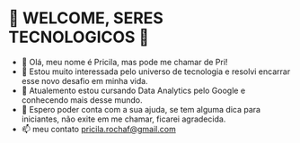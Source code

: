    #                                                                👾       WELCOME, SERES TECNOLOGICOS       👾

- 👋 Olá, meu nome é Pricila, mas pode me chamar de Pri!
- 👀 Estou muito interessada pelo universo de tecnologia e resolvi encarrar esse novo desafio em minha vida.
- 🌱 Atualemento estou cursando Data Analytics pelo Google e conhecendo mais desse mundo.
- 💞️ Espero poder conta com a sua ajuda, se tem alguma dica para iniciantes, não exite em me chamar, ficarei agradecida.
- 📫 meu contato pricila.rochaf@gmail.com

<!---
pricilaroch/pricilaroch is a ✨ special ✨ repository because its `README.md` (this file) appears on your GitHub profile.
You can click the Preview link to take a look at your changes.
--->
